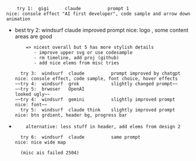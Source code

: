 
        try 1:  gigi      claude          prompt 1                    nice: console effect "AI first developer", code sample and arrow down animation
* best  try 2:  windsurf  claude          improved prompt             nice: logo <WAJ/>, some content areas are good

          => nicest overall but 5 has more stylish details
             - improve upper svg or use codesample
             - rm timeline, add proj (github)
             - add nice elems from misc tries

        try 3:  windsurf  claude          prompt improved by chatgpt  nice: console effect, code sample, font choice, hover effects
      ~~try 4:  windsurf  grok            slightly changed prompt~~
      ~~try 5:  brwoser   OpenAI                                      looked ugly~~
      ~~try 4:  windsurf  gemini          slightly improved prompt    nice: font~~
        try 5:  windsurf  claude think    slightly improved prompt    nice: btn grdient, header bg, progress bar

*         alternative: less stuff in header, add elems from design 2

        try 6:  windsurf  claude          same prompt                 nice: nice wide map

        (misc ais failed 2504)
